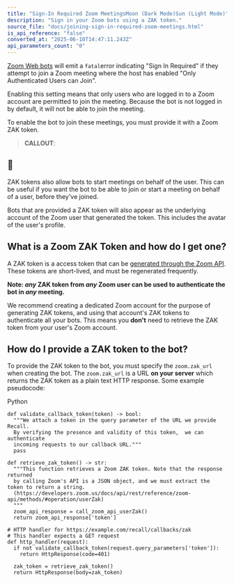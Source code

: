 ```yaml
---
title: "Sign-In Required Zoom MeetingsMoon (Dark Mode)Sun (Light Mode)"
description: "Sign in your Zoom bots using a ZAK token."
source_file: "docs/joining-sign-in-required-zoom-meetings.html"
is_api_reference: "false"
converted_at: "2025-06-10T14:47:11.243Z"
api_parameters_count: "0"
---
```

[Zoom Web bots](https://recallai.readme.io/reference/zoom#zoom-web) will emit a `fatal`error indicating "Sign In Required" if they attempt to join a Zoom meeting where the host has enabled "Only Authenticated Users can Join".

Enabling this setting means that only users who are logged in to a Zoom account are permitted to join the meeting. Because the bot is not logged in by default, it will not be able to join the meeting.

To enable the bot to join these meetings, you must provide it with a Zoom ZAK token.

> **CALLOUT**:

## 📘

ZAK tokens also allow bots to start meetings on behalf of the user. This can be useful if you want the bot to be able to join or start a meeting on behalf of a user, before they've joined.

Bots that are provided a ZAK token will also appear as the underlying account of the Zoom user that generated the token. This includes the avatar of the user's profile.

## What is a Zoom ZAK Token and how do I get one?

[](#what-is-a-zoom-zak-token-and-how-do-i-get-one)

A ZAK token is a access token that can be [generated through the Zoom API](https://developers.zoom.us/docs/api/rest/reference/zoom-api/methods/#operation/userZak). These tokens are short-lived, and must be regenerated frequently.

**Note: *any* ZAK token from *any* Zoom user can be used to authenticate the bot in *any* meeting.**

We recommend creating a dedicated Zoom account for the purpose of generating ZAK tokens, and using that account's ZAK tokens to authenticate all your bots. This means you **don't** need to retrieve the ZAK token from your user's Zoom account.

## How do I provide a ZAK token to the bot?

[](#how-do-i-provide-a-zak-token-to-the-bot)

To provide the ZAK token to the bot, you must specify the `zoom.zak_url` when creating the bot. The `zoom.zak_url` is a URL **on your server** which returns the ZAK token as a plain text HTTP response. Some example pseudocode:

Python

```
def validate_callback_token(token) -> bool:
  """We attach a token in the query parameter of the URL we provide Recall.
  By verifying the presence and validity of this token,  we can authenticate
  incoming requests to our callback URL."""
  pass

def retrieve_zak_token() -> str:
  """This function retrieves a Zoom ZAK token. Note that the response returned
  by calling Zoom's API is a JSON object, and we must extract the token to return a string.
  (https://developers.zoom.us/docs/api/rest/reference/zoom-api/methods/#operation/userZak)
  """
  zoom_api_response = call_zoom_api_userZak()
  return zoom_api_response['token']

# HTTP handler for https://example.com/recall/callbacks/zak
# This handler expects a GET request
def http_handler(request):
  if not validate_callback_token(request.query_parameters['token']):
    return HttpResponse(code=401)

  zak_token = retrieve_zak_token()
  return HttpResponse(body=zak_token)



```
